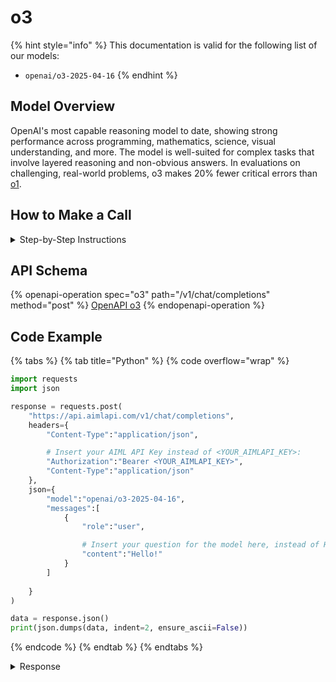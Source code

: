 # o3

{% hint style="info" %}
This documentation is valid for the following list of our models:

* `openai/o3-2025-04-16`
{% endhint %}

## Model Overview

OpenAI's most capable reasoning model to date, showing strong performance across programming, mathematics, science, visual understanding, and more. The model is well-suited for complex tasks that involve layered reasoning and non-obvious answers. In evaluations on challenging, real-world problems, o3 makes 20% fewer critical errors than [o1](../OpenAI/o1.md).

## How to Make a Call

<details>

<summary>Step-by-Step Instructions</summary>

### :digit\_one:  Setup You Can’t Skip

:black\_small\_square:  [**Create an Account**](https://aimlapi.com/app/sign-up): Visit the AI/ML API website and create an account (if you don’t have one yet).\
:black\_small\_square:  [**Generate an API Key**](https://aimlapi.com/app/keys): After logging in, navigate to your account dashboard and generate your API key. Ensure that key is enabled on UI.

### &#x20;:digit\_two:  Copy the code example

At the bottom of this page, you'll find [a code example](o3.md#code-example) that shows how to structure the request. Choose the code snippet in your preferred programming language and copy it into your development environment.

### :digit\_three:  Modify the code example

:black\_small\_square:  Replace `<YOUR_AIMLAPI_KEY>` with your actual AI/ML API key from your account.\
:black\_small\_square:  Insert your question or request into the `content` field—this is what the model will respond to.

### :digit\_four:  <sup><sub><mark style="background-color:yellow;">(Optional)<mark style="background-color:yellow;"><sub></sup> Adjust other optional parameters if needed

Only `model` and `messages` are required parameters for this model (and we’ve already filled them in for you in the example), but you can include optional parameters if needed to adjust the model’s behavior. Below, you can find the corresponding [API schema](o3.md#api-schema), which lists all available parameters along with notes on how to use them.

### :digit\_five:  Run your modified code

Run your modified code in your development environment. Response time depends on various factors, but for simple prompts it rarely exceeds a few seconds.

{% hint style="success" %}
If you need a more detailed walkthrough for setting up your development environment and making a request step by step — feel free to use our [Quickstart guide](../../../quickstart/setting-up.md).
{% endhint %}

</details>

## API Schema

{% openapi-operation spec="o3" path="/v1/chat/completions" method="post" %}
[OpenAPI o3](https://raw.githubusercontent.com/aimlapi/api-docs/refs/heads/main/docs/api-references/text-models-llm/OpenAI/o3.json)
{% endopenapi-operation %}

## Code Example

{% tabs %}
{% tab title="Python" %}
{% code overflow="wrap" %}
```python
import requests
import json

response = requests.post(
    "https://api.aimlapi.com/v1/chat/completions",
    headers={
        "Content-Type":"application/json", 

        # Insert your AIML API Key instead of <YOUR_AIMLAPI_KEY>:
        "Authorization":"Bearer <YOUR_AIMLAPI_KEY>",
        "Content-Type":"application/json"
    },
    json={
        "model":"openai/o3-2025-04-16",
        "messages":[
            {
                "role":"user",

                # Insert your question for the model here, instead of Hello:
                "content":"Hello!"
            }
        ]
        
    }
)

data = response.json()
print(json.dumps(data, indent=2, ensure_ascii=False))
```
{% endcode %}
{% endtab %}
{% endtabs %}

<details>

<summary>Response</summary>

{% code overflow="wrap" %}
```json5
{
  "id": "chatcmpl-BhaL4MrWXyha1PD3AHkJ2mmHXgEcu",
  "object": "chat.completion",
  "choices": [
    {
      "index": 0,
      "finish_reason": "stop",
      "message": {
        "role": "assistant",
        "content": "Hello! How can I help you today?",
        "refusal": null,
        "annotations": []
      }
    }
  ],
  "created": 1749727490,
  "model": "o3-2025-04-16",
  "usage": {
    "prompt_tokens": 34,
    "completion_tokens": 454,
    "total_tokens": 488,
    "prompt_tokens_details": {
      "cached_tokens": 0,
      "audio_tokens": 0
    },
    "completion_tokens_details": {
      "reasoning_tokens": 0,
      "audio_tokens": 0,
      "accepted_prediction_tokens": 0,
      "rejected_prediction_tokens": 0
    }
  },
  "system_fingerprint": null
}
```
{% endcode %}

</details>
